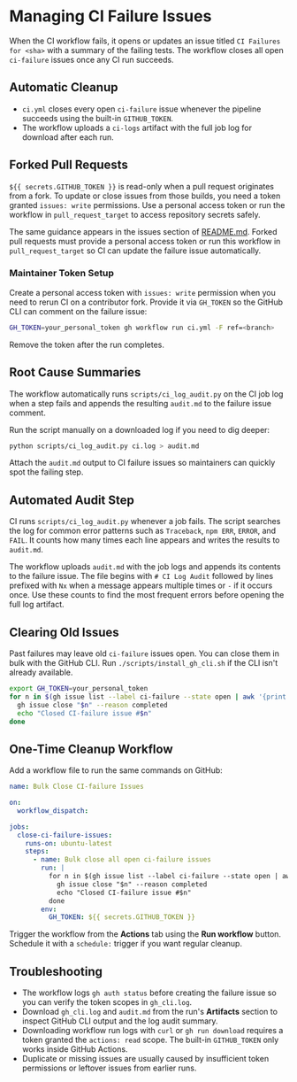 # Managing CI Failure Issues

When the CI workflow fails, it opens or updates an issue titled `CI Failures for
<sha>` with a summary of the failing tests. The workflow closes all open
`ci-failure` issues once any CI run succeeds.

## Automatic Cleanup

- `ci.yml` closes every open `ci-failure` issue whenever the pipeline succeeds using the built-in `GITHUB_TOKEN`.
- The workflow uploads a `ci-logs` artifact with the full job log for download after each run.

## Forked Pull Requests

`${{ secrets.GITHUB_TOKEN }}` is read-only when a pull request originates from a
fork. To update or close issues from those builds, you need a token granted
`issues: write` permissions. Use a personal access token or run the workflow in
`pull_request_target` to access repository secrets safely.

The same guidance appears in the issues section of
[README.md](README.md#issues-and-pull-requests). Forked pull requests must
provide a personal access token or run this workflow in `pull_request_target`
so CI can update the failure issue automatically.

### Maintainer Token Setup

Create a personal access token with `issues: write` permission when you need to
rerun CI on a contributor fork. Provide it via `GH_TOKEN` so the GitHub CLI can
comment on the failure issue:

```bash
GH_TOKEN=your_personal_token gh workflow run ci.yml -F ref=<branch>
```

Remove the token after the run completes.

## Root Cause Summaries

The workflow automatically runs `scripts/ci_log_audit.py` on the CI job log when
 a step fails and appends the resulting `audit.md` to the failure issue comment.

Run the script manually on a downloaded log if you need to dig deeper:

```bash
python scripts/ci_log_audit.py ci.log > audit.md
```

Attach the `audit.md` output to CI failure issues so maintainers can quickly spot the failing step.

## Automated Audit Step

CI runs `scripts/ci_log_audit.py` whenever a job fails. The script searches the
log for common error patterns such as `Traceback`, `npm ERR`, `ERROR`, and
`FAIL`. It counts how many times each line appears and writes the results to
`audit.md`.

The workflow uploads `audit.md` with the job logs and appends its contents to
the failure issue. The file begins with `# CI Log Audit` followed by lines
prefixed with `Nx` when a message appears multiple times or `-` if it occurs
once. Use these counts to find the most frequent errors before opening the full
log artifact.

## Clearing Old Issues

Past failures may leave old `ci-failure` issues open. You can close them in bulk with the GitHub CLI.
Run `./scripts/install_gh_cli.sh` if the CLI isn't already available.

```bash
export GH_TOKEN=your_personal_token
for n in $(gh issue list --label ci-failure --state open | awk '{print $1}' | grep -Eo '[0-9]+'); do
  gh issue close "$n" --reason completed
  echo "Closed CI-failure issue #$n"
done
```

## One-Time Cleanup Workflow

Add a workflow file to run the same commands on GitHub:

```yaml
name: Bulk Close CI-failure Issues

on:
  workflow_dispatch:

jobs:
  close-ci-failure-issues:
    runs-on: ubuntu-latest
    steps:
      - name: Bulk close all open ci-failure issues
        run: |
          for n in $(gh issue list --label ci-failure --state open | awk '{print $1}' | grep -Eo '[0-9]+'); do
            gh issue close "$n" --reason completed
            echo "Closed CI-failure issue #$n"
          done
        env:
          GH_TOKEN: ${{ secrets.GITHUB_TOKEN }}
```

Trigger the workflow from the **Actions** tab using the **Run workflow** button.
Schedule it with a `schedule:` trigger if you want regular cleanup.

## Troubleshooting

- The workflow logs `gh auth status` before creating the failure issue so you can
  verify the token scopes in `gh_cli.log`.
- Download `gh_cli.log` and `audit.md` from the run's **Artifacts** section to
  inspect GitHub CLI output and the log audit summary.
- Downloading workflow run logs with `curl` or `gh run download` requires a
  token granted the `actions: read` scope. The built-in `GITHUB_TOKEN` only
  works inside GitHub Actions.
- Duplicate or missing issues are usually caused by insufficient token permissions or leftover issues from earlier runs.
